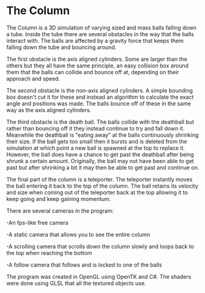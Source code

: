 # The Column

The Column is a 3D simulation of varying sized and mass balls falling down a tube. Inside the tube there are several obstacles in the way that the balls interact with. The balls are affected by a gravity force that keeps them falling down the tube and bouncing around.

The first obstacle is the axis aligned cylinders. Some are larger than the others but they all have the same principle, an easy collision box around them that the balls can collide and bounce off at, depending on their approach and speed.

The second obstacle is the non-axis aligned cylinders. A simple bounding box doesn't cut it for these and instead an algorithm to calculate the exact angle and positions was made. The balls bounce off of these in the same way as the axis aligned cylinders.

The third obstacle is the death ball. The balls collide with the deathball but rather than bouncing off it they instead continue to try and fall down it. Meanwhile the deathball is "eating away" at the balls continuously shrinking their size. If the ball gets too small then it bursts and is deleted from the simulation at which point a new ball is spawned at the top to replace it. However, the ball does have a chance to get past the deathball after being shrunk a certain amount. Originally, the ball may not have been able to get past but after shrinking a bit it may then be able to get past and continue on.

The final part of the column is a teleporter. The teleporter instantly moves the ball entering it back to the top of the column. The ball retains its velocity and size when coming out of the teleporter back at the top allowing it to keep going and keep gaining momentum.

There are several cameras in the program:

-An fps-like free camera

-A static camera that allows you to see the entire column

-A scrolling camera that scrolls down the column slowly and loops back to the top when reaching the bottom

-A follow camera that follows and is locked to one of the balls

The program was created in OpenGL using OpenTK and C#. The shaders were done using GLSL that all the textured objects use.

